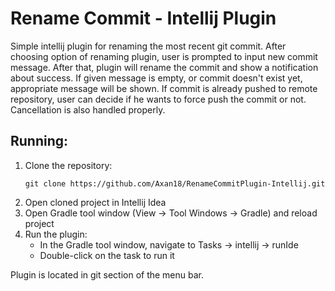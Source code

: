 # Rename Commit - Intellij Plugin

Simple intellij plugin for renaming the most recent git commit. After choosing option of renaming plugin,
user is prompted to input new commit message. 
After that, plugin will rename the commit and show a notification about success.
If given message is empty, or commit doesn't exist yet, appropriate message will be shown.
If commit is already pushed to remote repository, user can decide if he wants to force push the commit or not.
Cancellation is also handled properly.

## Running:
1. Clone the repository:
    ``` 
    git clone https://github.com/Axan18/RenameCommitPlugin-Intellij.git 
   ```
2. Open cloned project in Intellij Idea
3. Open Gradle tool window (View -> Tool Windows -> Gradle) and reload project
4. Run the plugin:
    - In the Gradle tool window, navigate to Tasks -> intellij -> runIde
    - Double-click on the task to run it

Plugin is located in git section of the menu bar.